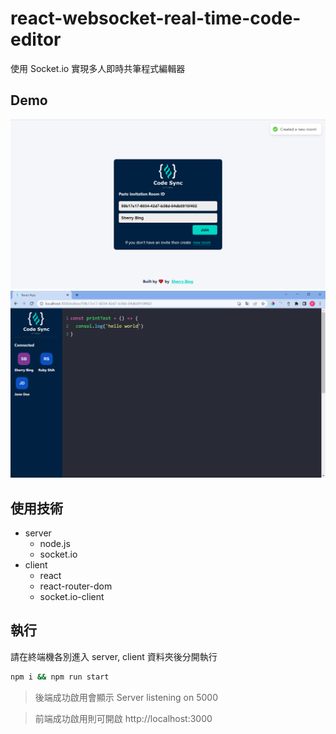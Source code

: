 # react-websocket-real-time-code-editor

使用 Socket.io 實現多人即時共筆程式編輯器

## Demo
![home](./docs/home-demo.png)
![room](./docs/room-demo.png)

## 使用技術

- server
  - node.js
  - socket.io
- client
  - react
  - react-router-dom
  - socket.io-client

## 執行

請在終端機各別進入 server, client 資料夾後分開執行

```cmd
npm i && npm run start
```

> 後端成功啟用會顯示 Server listening on 5000

> 前端成功啟用則可開啟 http://localhost:3000